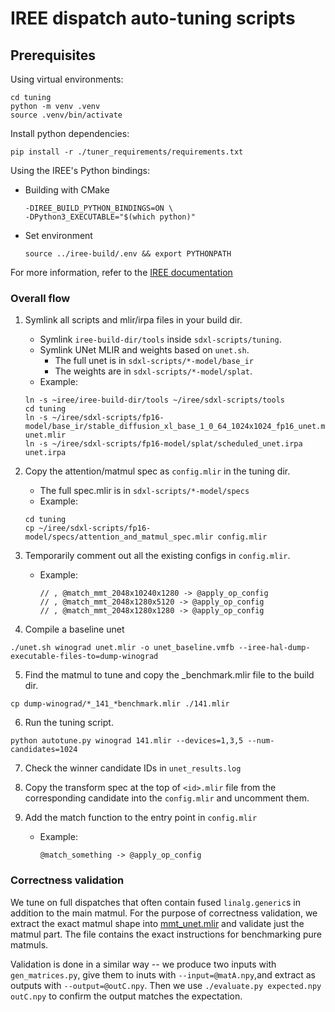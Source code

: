 # IREE dispatch auto-tuning scripts

## Prerequisites
Using virtual environments:
```shell
cd tuning
python -m venv .venv
source .venv/bin/activate
```
Install python dependencies:
```shell
pip install -r ./tuner_requirements/requirements.txt
```
Using the IREE's Python bindings:
   - Building with CMake
     ```shell
     -DIREE_BUILD_PYTHON_BINDINGS=ON \
     -DPython3_EXECUTABLE="$(which python)"
     ```
   - Set environment
      ```shell
      source ../iree-build/.env && export PYTHONPATH
      ```
For more information, refer to the [IREE documentation](https://iree.dev/building-from-source/getting-started/#python-bindings)

### Overall flow

1. Symlink all scripts and mlir/irpa files in your build dir.
   - Symlink `iree-build-dir/tools` inside `sdxl-scripts/tuning`.
   - Symlink UNet MLIR and weights based on `unet.sh`.
     - The full unet is in `sdxl-scripts/*-model/base_ir`
     - The weights are in `sdxl-scripts/*-model/splat`.
   - Example:
   ```shell
   ln -s ~iree/iree-build-dir/tools ~/iree/sdxl-scripts/tools
   cd tuning
   ln -s ~/iree/sdxl-scripts/fp16-model/base_ir/stable_diffusion_xl_base_1_0_64_1024x1024_fp16_unet.mlir unet.mlir
   ln -s ~/iree/sdxl-scripts/fp16-model/splat/scheduled_unet.irpa unet.irpa
   ```

2. Copy the attention/matmul spec as `config.mlir` in the tuning dir.
   - The full spec.mlir is in `sdxl-scripts/*-model/specs`
   - Example:
   ```shell
   cd tuning
   cp ~/iree/sdxl-scripts/fp16-model/specs/attention_and_matmul_spec.mlir config.mlir
   ```

4. Temporarily comment out all the existing configs in `config.mlir`.
   - Example:
     ```mlir
     // , @match_mmt_2048x10240x1280 -> @apply_op_config
     // , @match_mmt_2048x1280x5120 -> @apply_op_config
     // , @match_mmt_2048x1280x1280 -> @apply_op_config
     ```

5. Compile a baseline unet
```shell
./unet.sh winograd unet.mlir -o unet_baseline.vmfb --iree-hal-dump-executable-files-to=dump-winograd
```

5. Find the matmul to tune and copy the _benchmark.mlir file to the build dir.
```shell
cp dump-winograd/*_141_*benchmark.mlir ./141.mlir
```

6. Run the tuning script.
```shell
python autotune.py winograd 141.mlir --devices=1,3,5 --num-candidates=1024
```

7. Check the winner candidate IDs in `unet_results.log`

8. Copy the transform spec at the top of `<id>.mlir` file from the corresponding candidate into the `config.mlir` and uncomment them.

9. Add the match function to the entry point in `config.mlir`
   - Example:
     ```mlir
     @match_something -> @apply_op_config
     ```    

### Correctness validation

We tune on full dispatches that often contain fused `linalg.generic`s in
addition to the main matmul. For the purpose of correctness validation, we
extract the exact matmul shape into [mmt_unet.mlir](./mmt_net.mlir) and validate
just the matmul part. The file contains the exact instructions for benchmarking
pure matmuls.

Validation is done in a similar way -- we produce two inputs with
`gen_matrices.py`, give them to inuts with `--input=@matA.npy`,and extract as
outputs with `--output=@outC.npy`. Then we use `./evaluate.py expected.npy
outC.npy` to confirm the output matches the expectation.
